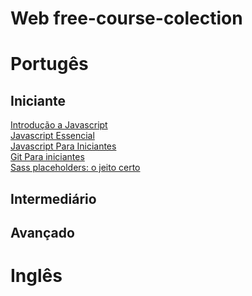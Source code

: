 # Web free-course-colection
<h1>Portugês</h1>
<h2>Iniciante</h2>
<a href="https://www.youtube.com/watch?v=BXqUH86F-kA&list=PLntvgXM11X6pi7mW0O4ZmfUI1xDSIbmTm">Introdução a Javascript</a></br>
<a href="https://www.youtube.com/watch?v=ipHuSfOYhwA&list=PLInBAd9OZCzxl38aAYdyoMHVg0xCgxrRx">Javascript Essencial</a></br>
<a href="https://www.youtube.com/watch?v=xnWtGNiG2lg&list=PLhSj3UTs2_yVC0iaCGf16glrrfXuiSd0G">Javascript Para Iniciantes</a></br>
<a href="https://www.udemy.com/course/git-para-iniciantes/">Git Para iniciantes</a></br>
<a href="https://www.udemy.com/course/sass-placeholders-o-jeito-certo//">Sass placeholders: o jeito certo</a></br>

<h2>Intermediário</h2>
<h2>Avançado</h2>

<h1>Inglês</h1>




